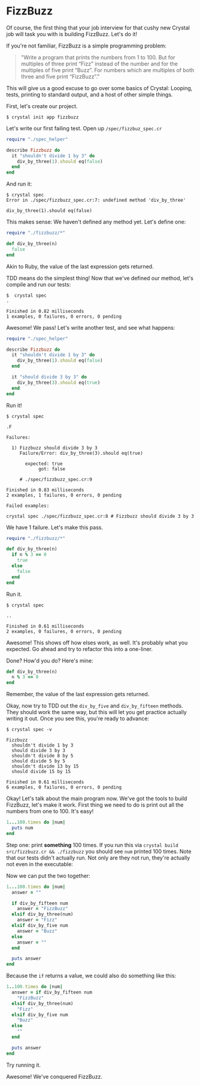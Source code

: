 FizzBuzz
========

Of course, the first thing that your job interview for that cushy new
Crystal job will task you with is building FizzBuzz. Let's do it!

If you're not familiar, FizzBuzz is a simple programming problem:

> "Write a program that prints the numbers from 1 to 100. But for multiples of
> three print “Fizz” instead of the number and for the multiples of five print
> “Buzz”. For numbers which are multiples of both three and five print
> “FizzBuzz”."

This will give us a good excuse to go over some basics of Crystal: Looping,
tests, printing to standard output, and a host of other simple things.

First, let's create our project.

    $ crystal init app fizzbuzz

Let's write our first failing test. Open up `/spec/fizzbuz_spec.cr`

```ruby
require "./spec_helper"

describe Fizzbuzz do
  it "shouldn't divide 1 by 3" do
    div_by_three(1).should eq(false)
  end
end
```

And run it:

    $ crystal spec
    Error in ./spec/fizzbuzz_spec.cr:7: undefined method 'div_by_three'

    div_by_three(1).should eq(false)


This makes sense: We haven't defined any method yet. Let's define
one:

```ruby
require "./fizzbuzz/*"

def div_by_three(n)
  false
end
```

Akin to Ruby, the value of the last expression gets returned.

TDD means do the simplest thing! Now that we've defined our method, let's compile and run our tests:

    $  crystal spec
    .

    Finished in 0.82 milliseconds
    1 examples, 0 failures, 0 errors, 0 pending


Awesome! We pass! Let's write another test, and see what happens:

```ruby
require "./spec_helper"

describe Fizzbuzz do
  it "shouldn't divide 1 by 3" do
    div_by_three(1).should eq(false)
  end

  it "should divide 3 by 3" do
    div_by_three(3).should eq(true)
  end
end
```

Run it!

    $ crystal spec

    .F

    Failures:

      1) Fizzbuzz should divide 3 by 3
         Failure/Error: div_by_three(3).should eq(true)

           expected: true
                got: false

         # ./spec/fizzbuzz_spec.cr:9

    Finished in 0.83 milliseconds
    2 examples, 1 failures, 0 errors, 0 pending

    Failed examples:

    crystal spec ./spec/fizzbuzz_spec.cr:8 # Fizzbuzz should divide 3 by 3

We have 1 failure. Let's make this pass.

```ruby
require "./fizzbuzz/*"

def div_by_three(n)
  if n % 3 == 0
    true
  else
    false
  end
end
```

Run it.

    $ crystal spec

    ..

    Finished in 0.61 milliseconds
    2 examples, 0 failures, 0 errors, 0 pending

Awesome! This shows off how elses work, as well. It's probably what you
expected. Go ahead and try to refactor this into a one-liner.

Done? How'd you do? Here's mine:

```ruby
def div_by_three(n)
  n % 3 == 0
end
```

Remember, the value of the last expression gets returned.

Okay, now try to TDD out the `div_by_five` and `div_by_fifteen` methods. They
should work the same way, but this will let you get practice actually
writing it out. Once you see this, you're ready to advance:

    $ crystal spec -v

    Fizzbuzz
      shouldn't divide 1 by 3
      should divide 3 by 3
      shouldn't divide 8 by 5
      should divide 5 by 5
      shouldn't divide 13 by 15
      should divide 15 by 15

    Finished in 0.61 milliseconds
    6 examples, 0 failures, 0 errors, 0 pending

Okay! Let's talk about the main program now. We've got the tools to
build FizzBuzz, let's make it work. First thing we need to do is print
out all the numbers from one to 100. It's easy!

```ruby
1...100.times do |num|
  puts num
end
```

Step one: print **something** 100 times. If you run this via
`crystal build src/fizzbuzz.cr && ./fizzbuzz` you should see `num` printed
100 times. Note that our tests didn't actually run. Not only are they not run,
they're actually not even in the executable:

Now we can put the two together:

```ruby
1...100.times do |num|
  answer = ""

  if div_by_fifteen num
    answer = "FizzBuzz"
  elsif div_by_three(num)
    answer = "Fizz"
  elsif div_by_five num
    answer = "Buzz"
  else
    answer = ""
  end

  puts answer
end
```

Because the `if` returns a value, we could also do something like this:

```ruby
1..100.times do |num|
  answer = if div_by_fifteen num
    "FizzBuzz"
  elsif div_by_three(num)
    "Fizz"
  elsif div_by_five num
    "Buzz"
  else
    ""
  end

  puts answer
end
```

Try running it.

Awesome! We've conquered FizzBuzz.
